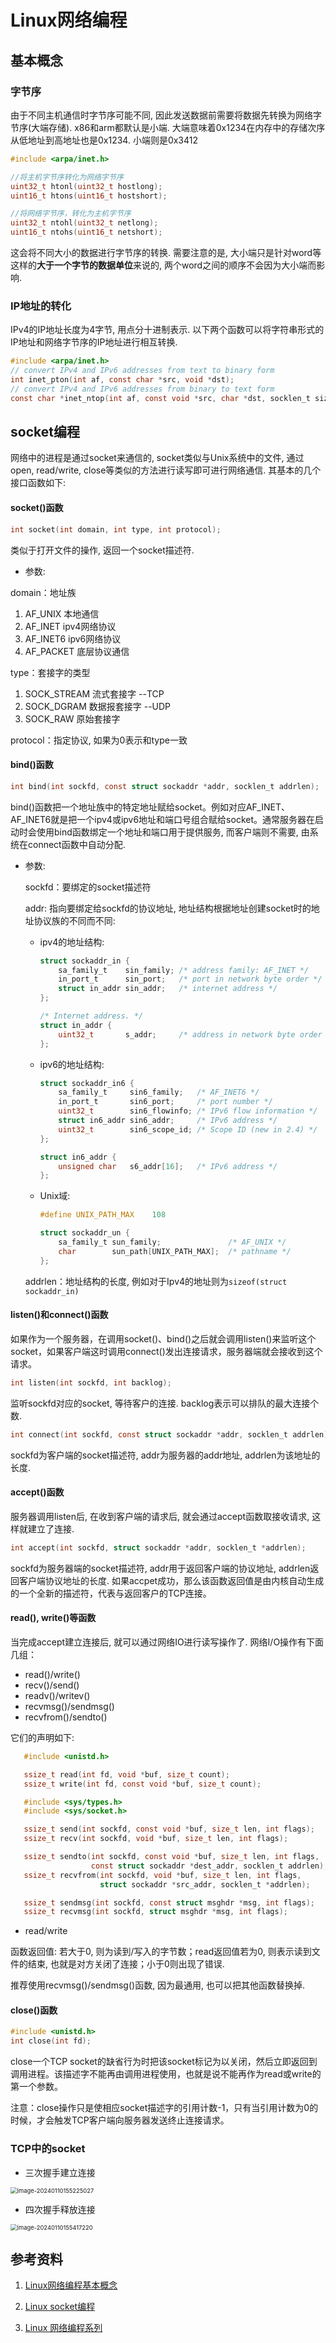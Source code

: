 # Linux网络编程

## 基本概念

### 字节序

由于不同主机通信时字节序可能不同, 因此发送数据前需要将数据先转换为网络字节序(大端存储). x86和arm都默认是小端. 大端意味着0x1234在内存中的存储次序从低地址到高地址也是0x1234. 小端则是0x3412

```c
#include <arpa/inet.h>

//将主机字节序转化为网络字节序
uint32_t htonl(uint32_t hostlong);
uint16_t htons(uint16_t hostshort);

//将网络字节序，转化为主机字节序
uint32_t ntohl(uint32_t netlong);
uint16_t ntohs(uint16_t netshort);
```

这会将不同大小的数据进行字节序的转换. 需要注意的是, 大小端只是针对word等这样的**大于一个字节的数据单位**来说的, 两个word之间的顺序不会因为大小端而影响. 

### IP地址的转化

IPv4的IP地址长度为4字节, 用点分十进制表示. 以下两个函数可以将字符串形式的IP地址和网络字节序的IP地址进行相互转换. 

```c
#include <arpa/inet.h>　
// convert IPv4 and IPv6 addresses from text to binary form
int inet_pton(int af, const char *src, void *dst);
// convert IPv4 and IPv6 addresses from binary to text form
const char *inet_ntop(int af, const void *src, char *dst, socklen_t size); 
```

## socket编程

网络中的进程是通过socket来通信的, socket类似与Unix系统中的文件, 通过open, read/write, close等类似的方法进行读写即可进行网络通信. 其基本的几个接口函数如下:

#### socket()函数

```c
int socket(int domain, int type, int protocol);
```

类似于打开文件的操作, 返回一个socket描述符. 

* 参数:

domain：地址族

1. AF_UNIX   本地通信
2. AF_INET   ipv4网络协议
3. AF_INET6  ipv6网络协议
4. AF_PACKET 底层协议通信

type：套接字的类型

1. SOCK_STREAM 流式套接字  --TCP
2. SOCK_DGRAM  数据报套接字  --UDP
3. SOCK_RAW    原始套接字

protocol：指定协议, 如果为0表示和type一致

#### bind()函数

```c
int bind(int sockfd, const struct sockaddr *addr, socklen_t addrlen);
```

bind()函数把一个地址族中的特定地址赋给socket。例如对应AF_INET、AF_INET6就是把一个ipv4或ipv6地址和端口号组合赋给socket。通常服务器在启动时会使用bind函数绑定一个地址和端口用于提供服务, 而客户端则不需要, 由系统在connect函数中自动分配. 

* 参数:

  sockfd：要绑定的socket描述符

  addr: 指向要绑定给sockfd的协议地址, 地址结构根据地址创建socket时的地址协议族的不同而不同:

  * ipv4的地址结构:

    ```c
    struct sockaddr_in {
        sa_family_t    sin_family; /* address family: AF_INET */
        in_port_t      sin_port;   /* port in network byte order */
        struct in_addr sin_addr;   /* internet address */
    };
    
    /* Internet address. */
    struct in_addr {
        uint32_t       s_addr;     /* address in network byte order */
    };
    ```

  * ipv6的地址结构:

    ```c
    struct sockaddr_in6 { 
        sa_family_t     sin6_family;   /* AF_INET6 */ 
        in_port_t       sin6_port;     /* port number */ 
        uint32_t        sin6_flowinfo; /* IPv6 flow information */ 
        struct in6_addr sin6_addr;     /* IPv6 address */ 
        uint32_t        sin6_scope_id; /* Scope ID (new in 2.4) */ 
    };
    
    struct in6_addr { 
        unsigned char   s6_addr[16];   /* IPv6 address */ 
    };
    ```

  * Unix域:

    ```c
    #define UNIX_PATH_MAX    108
    
    struct sockaddr_un { 
        sa_family_t sun_family;               /* AF_UNIX */ 
        char        sun_path[UNIX_PATH_MAX];  /* pathname */ 
    };
    ```

  addrlen：地址结构的长度, 例如对于Ipv4的地址则为`sizeof(struct sockaddr_in)`

#### listen()和connect()函数

如果作为一个服务器，在调用socket()、bind()之后就会调用listen()来监听这个socket，如果客户端这时调用connect()发出连接请求，服务器端就会接收到这个请求。

```c
int listen(int sockfd, int backlog);
```

监听sockfd对应的socket, 等待客户的连接. backlog表示可以排队的最大连接个数. 

```c
int connect(int sockfd, const struct sockaddr *addr, socklen_t addrlen);
```

sockfd为客户端的socket描述符, addr为服务器的addr地址, addrlen为该地址的长度.

#### accept()函数

服务器调用listen后, 在收到客户端的请求后, 就会通过accept函数取接收请求, 这样就建立了连接. 

```c
int accept(int sockfd, struct sockaddr *addr, socklen_t *addrlen);
```

sockfd为服务器端的socket描述符, addr用于返回客户端的协议地址, addrlen返回客户端协议地址的长度. 如果accpet成功，那么该函数返回值是由内核自动生成的一个全新的描述符，代表与返回客户的TCP连接。

#### read(), write()等函数

当完成accept建立连接后, 就可以通过网络IO进行读写操作了. 网络I/O操作有下面几组：

- read()/write() 
- recv()/send() 
- readv()/writev() 
- recvmsg()/sendmsg() 
- recvfrom()/sendto()

它们的声明如下:

```c
   #include <unistd.h>

   ssize_t read(int fd, void *buf, size_t count);
   ssize_t write(int fd, const void *buf, size_t count);

   #include <sys/types.h>
   #include <sys/socket.h>

   ssize_t send(int sockfd, const void *buf, size_t len, int flags);
   ssize_t recv(int sockfd, void *buf, size_t len, int flags);

   ssize_t sendto(int sockfd, const void *buf, size_t len, int flags,
                  const struct sockaddr *dest_addr, socklen_t addrlen);
   ssize_t recvfrom(int sockfd, void *buf, size_t len, int flags,
                    struct sockaddr *src_addr, socklen_t *addrlen);

   ssize_t sendmsg(int sockfd, const struct msghdr *msg, int flags);
   ssize_t recvmsg(int sockfd, struct msghdr *msg, int flags);
```

* read/write

函数返回值: 若大于0, 则为读到/写入的字节数；read返回值若为0, 则表示读到文件的结束, 也就是对方关闭了连接；小于0则出现了错误.

推荐使用recvmsg()/sendmsg()函数, 因为最通用, 也可以把其他函数替换掉.

#### close()函数

```c
#include <unistd.h>
int close(int fd);
```

close一个TCP socket的缺省行为时把该socket标记为以关闭，然后立即返回到调用进程。该描述字不能再由调用进程使用，也就是说不能再作为read或write的第一个参数。

注意：close操作只是使相应socket描述字的引用计数-1，只有当引用计数为0的时候，才会触发TCP客户端向服务器发送终止连接请求。

### TCP中的socket

* 三次握手建立连接

<img src="https://mdpics4lgw.oss-cn-beijing.aliyuncs.com/aliyun/image-20240110155225027.png" alt="image-20240110155225027" style="zoom: 67%;" />

* 四次握手释放连接

<img src="https://mdpics4lgw.oss-cn-beijing.aliyuncs.com/aliyun/image-20240110155417220.png" alt="image-20240110155417220" style="zoom:67%;" />



## 参考资料

1. [Linux网络编程基本概念](https://juejin.cn/post/7011505595387740196)

2. [Linux socket编程](https://www.cnblogs.com/skynet/archive/2010/12/12/1903949.html)

3. [Linux 网络编程系列](https://juejin.cn/column/7011506439080558600)

   